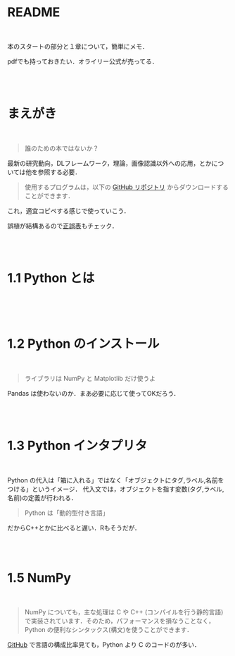 
# README

<br>

本のスタートの部分と１章について，簡単にメモ．

pdfでも持っておきたい．オライリー公式が売ってる．





<br>
<br>

# まえがき

<br>

> 誰のための本ではないか？

最新の研究動向，DLフレームワーク，理論，画像認識以外への応用，とかについては他を参照する必要．

> 使用するプログラムは，以下の [GitHub リポジトリ](https://github.com/oreilly-japan/deep-learning-from-scratch) からダウンロードすることができます．

これ，適宜コピペする感じで使っていこう．

誤植が結構あるので[正誤表](https://github.com/oreilly-japan/deep-learning-from-scratch/wiki/errata)もチェック．





<br>
<br>

# 1.1 Python とは

<br>



<br>
<br>

# 1.2 Python のインストール

<br>

> ライブラリは NumPy と Matplotlib だけ使うよ

Pandas は使わないのか．まあ必要に応じて使ってOKだろう．





<br>
<br>

# 1.3 Python インタプリタ

<br>

Python の代入は「箱に入れる」ではなく「オブジェクトにタグ,ラベル,名前をつける」というイメージ．
代入文では，オブジェクトを指す変数(タグ,ラベル,名前)の定義が行われる．

> Python は「動的型付き言語」

だからC++とかに比べると遅い．Rもそうだが．



<br>
<br>

# 1.5 NumPy

<br>

> NumPy についても，主な処理は C や C++ (コンパイルを行う静的言語)で実装されています．そのため，パフォーマンスを損なうことなく，Python の便利なシンタックス(構文)を使うことができます．

[GitHub](https://github.com/numpy/numpy) で言語の構成比率見ても，Python より C のコードのが多い．

